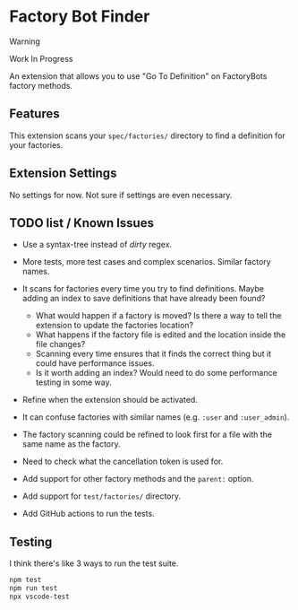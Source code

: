 # Factory Bot Finder

> [!WARNING]
> Work In Progress

An extension that allows you to use "Go To Definition" on FactoryBots factory methods.

## Features

This extension scans your `spec/factories/` directory to find a definition for your factories.

## Extension Settings

No settings for now. Not sure if settings are even necessary.

<!-- Include if your extension adds any VS Code settings through the `contributes.configuration` extension point.

For example:

This extension contributes the following settings:

* `myExtension.enable`: Enable/disable this extension.
* `myExtension.thing`: Set to `blah` to do something. -->

## TODO list / Known Issues

- Use a syntax-tree instead of *dirty* regex.

- More tests, more test cases and complex scenarios. Similar factory names.

- It scans for factories every time you try to find definitions.
Maybe adding an index to save definitions that have already been found?
    - What would happen if a factory is moved? Is there a way to tell the extension to update the factories location?
    - What happens if the factory file is edited and the location inside the file changes?
    - Scanning every time ensures that it finds the correct thing but it could have performance issues.
    - Is it worth adding an index? Would need to do some performance testing in some way.

- Refine when the extension should be activated.

- It can confuse factories with similar names (e.g. `:user` and `:user_admin`).

- The factory scanning could be refined to look first for a file with the same name as the factory.

- Need to check what the cancellation token is used for.

- Add support for other factory methods and the `parent:` option.

- Add support for `test/factories/` directory.

- Add GitHub actions to run the tests.

## Testing

I think there's like 3 ways to run the test suite.

```sh
npm test
npm run test
npx vscode-test
```

<!-- ## Release Notes

Users appreciate release notes as you update your extension.

### 1.0.0

Initial release of ...

### 1.0.1

Fixed issue #.

### 1.1.0

Added features X, Y, and Z.

--- -->

<!-- ## Following extension guidelines

Ensure that you've read through the extensions guidelines and follow the best practices for creating your extension.

* [Extension Guidelines](https://code.visualstudio.com/api/references/extension-guidelines) -->

